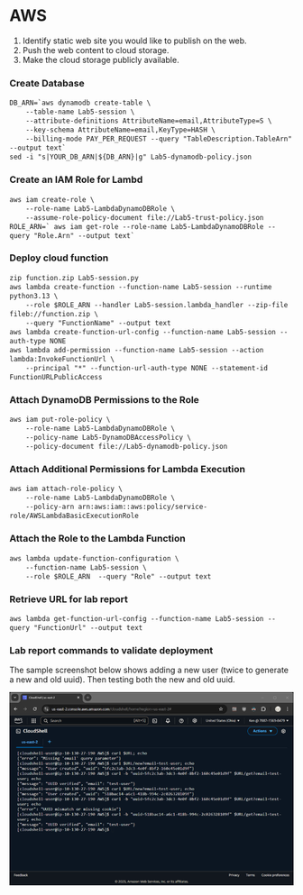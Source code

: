 # AWS												
1.	Identify static web site you would like to publish on the web.
2.	Push the web content to cloud storage.
3.	Make the cloud storage publicly available.

### Create Database
```
DB_ARN=`aws dynamodb create-table \
    --table-name Lab5-session \
    --attribute-definitions AttributeName=email,AttributeType=S \
    --key-schema AttributeName=email,KeyType=HASH \
    --billing-mode PAY_PER_REQUEST --query "TableDescription.TableArn" --output text`
sed -i "s|YOUR_DB_ARN|${DB_ARN}|g" Lab5-dynamodb-policy.json
```
### Create an IAM Role for Lambd
```
aws iam create-role \
    --role-name Lab5-LambdaDynamoDBRole \
    --assume-role-policy-document file://Lab5-trust-policy.json
ROLE_ARN=` aws iam get-role --role-name Lab5-LambdaDynamoDBRole --query "Role.Arn" --output text`
```
### Deploy cloud function
```
zip function.zip Lab5-session.py
aws lambda create-function --function-name Lab5-session --runtime python3.13 \
    --role $ROLE_ARN --handler Lab5-session.lambda_handler --zip-file fileb://function.zip \
    --query "FunctionName" --output text
aws lambda create-function-url-config --function-name Lab5-session --auth-type NONE
aws lambda add-permission --function-name Lab5-session --action lambda:InvokeFunctionUrl \
    --principal "*" --function-url-auth-type NONE --statement-id FunctionURLPublicAccess
```
### Attach DynamoDB Permissions to the Role
```
aws iam put-role-policy \
    --role-name Lab5-LambdaDynamoDBRole \
    --policy-name Lab5-DynamoDBAccessPolicy \
    --policy-document file://Lab5-dynamodb-policy.json
```
### Attach Additional Permissions for Lambda Execution
```
aws iam attach-role-policy \
    --role-name Lab5-LambdaDynamoDBRole \
    --policy-arn arn:aws:iam::aws:policy/service-role/AWSLambdaBasicExecutionRole
```
### Attach the Role to the Lambda Function
```
aws lambda update-function-configuration \
    --function-name Lab5-session \
    --role $ROLE_ARN  --query "Role" --output text
```
### Retrieve URL for lab report
```
aws lambda get-function-url-config --function-name Lab5-session --query "FunctionUrl" --output text
```
### Lab report commands to validate deployment
The sample screenshot below shows adding a new user (twice to generate a new and old uuid).  Then testing both the new and old uuid.

![CLI screen capture](Lab5-AWS-cli.png)
